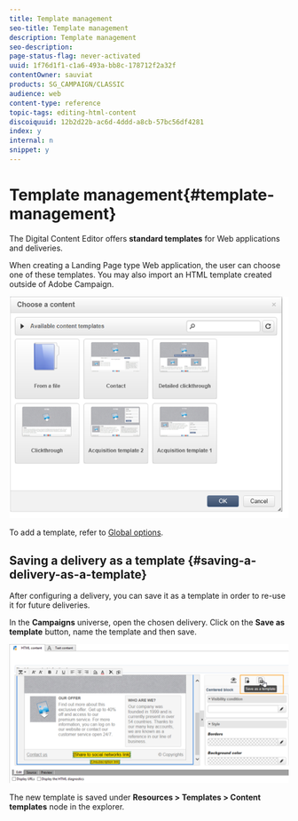 ```yaml
---
title: Template management
seo-title: Template management
description: Template management
seo-description: 
page-status-flag: never-activated
uuid: 1f76d1f1-c1a6-493a-bb8c-178712f2a32f
contentOwner: sauviat
products: SG_CAMPAIGN/CLASSIC
audience: web
content-type: reference
topic-tags: editing-html-content
discoiquuid: 12b2d22b-ac6d-4ddd-a8cb-57bc56df4281
index: y
internal: n
snippet: y
---
```


# Template management{#template-management}

The Digital Content Editor offers **standard templates** for Web applications and deliveries.

When creating a Landing Page type Web application, the user can choose one of these templates. You may also import an HTML template created outside of Adobe Campaign.

![](assets/dce_popup_templatechoice.png)

To add a template, refer to [Global options](../../web/using/content-editor-interface.md#global-options).

## Saving a delivery as a template {#saving-a-delivery-as-a-template}

After configuring a delivery, you can save it as a template in order to re-use it for future deliveries.

In the **Campaigns** universe, open the chosen delivery. Click on the **Save as template** button, name the template and then save.

![](assets/dce_save_model.png)

The new template is saved under **Resources > Templates > Content templates** node in the explorer.
